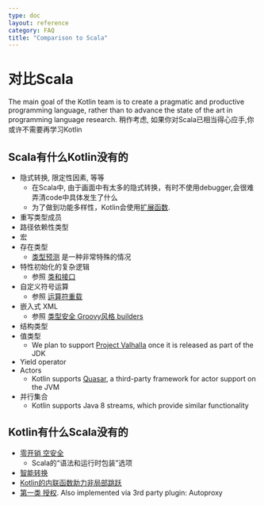```yaml
---
type: doc
layout: reference
category: FAQ
title: "Comparison to Scala"
---
```


# 对比Scala

The main goal of the Kotlin team is to create a pragmatic and productive programming language, rather than to advance the state of the art in programming language research.
稍作考虑, 如果你对Scala已相当得心应手,你或许不需要再学习Kotlin

## Scala有什么Kotlin没有的

* 隐式转换, 限定性因素, 等等
    * 在Scala中, 由于画面中有太多的隐式转换，有时不使用debugger,会很难弄清code中具体发生了什么
    * 为了做到功能多样性，Kotlin会使用[扩展函数](extensions.html).
* 重写类型成员
* 路径依赖性类型
* 宏
* 存在类型
    * [类型预测](generics.html#type-projections) 是一种非常特殊的情况
* 特性初始化的复杂逻辑
    * 参照 [类和接口](classes.html)
* 自定义符号运算
    * 参照 [运算符重载](operator-overloading.html)
* 嵌入式 XML
    * 参照 [类型安全 Groovy风格 builders](type-safe-builders.html)
* 结构类型
* 值类型
    * We plan to support [Project Valhalla](http://openjdk.java.net/projects/valhalla/) once it is released as part of the JDK
* Yield operator
* Actors
    * Kotlin supports [Quasar](http://www.paralleluniverse.co/quasar/), a third-party framework for actor support on the JVM
* 并行集合
    * Kotlin supports Java 8 streams, which provide similar functionality

## Kotlin有什么Scala没有的

* [零开销 空安全](null-safety.html)
    * Scala的“语法和运行时包装”选项
* [智能转换](typecasts.html)
* [Kotlin的内联函数助力非局部跳跃](inline-functions.html#inline-functions)
* [第一类 授权](delegation.html). Also implemented via 3rd party plugin: Autoproxy
